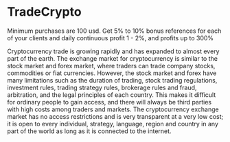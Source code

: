 # TradeCrypto
Minimum purchases are 100 usd. Get 5% to 10% bonus references for each of your clients and daily continuous profit 1 - 2%, and profits up to 300%

Cryptocurrency trade is growing rapidly and has expanded to almost every part of the earth. The exchange market for cryptocurrency is similar to the stock market and forex market, where traders can trade company stocks, commodities or fiat currencies. However, the stock market and forex have many limitations such as the duration of trading, stock trading regulations, investment rules, trading strategy rules, brokerage rules and fraud, arbitration, and the legal principles of each country.
This makes it difficult for ordinary people to gain access, and there will always be third parties with high costs among traders and markets. The cryptocurrency exchange market has no access restrictions and is very transparent at a very low cost; it is open to every individual, strategy, language, region and country in any part of the world as long as it is connected to the internet.
